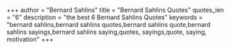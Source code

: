 +++
author = "Bernard Sahlins"
title = "Bernard Sahlins Quotes"
quotes_len = "6"
description = "the best 6 Bernard Sahlins Quotes"
keywords = "bernard sahlins,bernard sahlins quotes,bernard sahlins quote,bernard sahlins sayings,bernard sahlins saying,quotes, sayings,quote, saying, motivation"
+++
